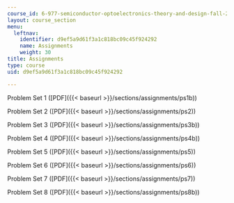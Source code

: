 ```yaml
---
course_id: 6-977-semiconductor-optoelectronics-theory-and-design-fall-2002
layout: course_section
menu:
  leftnav:
    identifier: d9ef5a9d61f3a1c818bc09c45f924292
    name: Assignments
    weight: 30
title: Assignments
type: course
uid: d9ef5a9d61f3a1c818bc09c45f924292

---
```


Problem Set 1 ([PDF]({{< baseurl >}}/sections/assignments/ps1b))

Problem Set 2 ([PDF]({{< baseurl >}}/sections/assignments/ps2))

Problem Set 3 ([PDF]({{< baseurl >}}/sections/assignments/ps3b))

Problem Set 4 ([PDF]({{< baseurl >}}/sections/assignments/ps4b))

Problem Set 5 ([PDF]({{< baseurl >}}/sections/assignments/ps5))

Problem Set 6 ([PDF]({{< baseurl >}}/sections/assignments/ps6))

Problem Set 7 ([PDF]({{< baseurl >}}/sections/assignments/ps7))

Problem Set 8 ([PDF]({{< baseurl >}}/sections/assignments/ps8b))